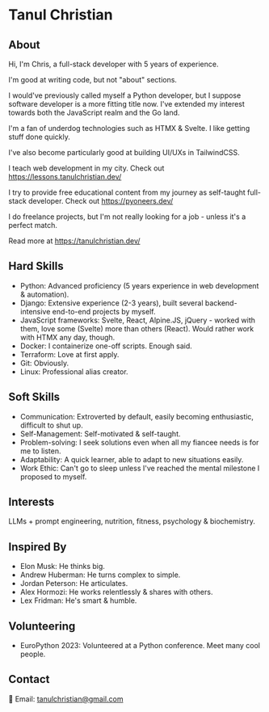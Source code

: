 # Tanul Christian

## About
Hi, I'm Chris, a full-stack developer with 5 years of experience.

I'm good at writing code, but not "about" sections.

I would've previously called myself a Python developer, but I suppose software developer is a more fitting title now. I've extended my interest towards both the JavaScript realm and the Go land.

I'm a fan of underdog technologies such as HTMX & Svelte. I like getting stuff done quickly.

I've also become particularly good at building UI/UXs in TailwindCSS.

I teach web development in my city. Check out https://lessons.tanulchristian.dev/

I try to provide free educational content from my journey as self-taught full-stack developer. Check out https://pyoneers.dev/

I do freelance projects, but I'm not really looking for a job - unless it's a perfect match.

Read more at https://tanulchristian.dev/

## Hard Skills
* Python: Advanced proficiency (5 years experience in web development & automation).
* Django: Extensive experience (2-3 years), built several backend-intensive end-to-end projects by myself.
* JavaScript frameworks: Svelte, React, Alpine.JS, jQuery - worked with them, love some (Svelte) more than others (React). Would rather work with HTMX any day, though.
* Docker: I containerize one-off scripts. Enough said.
* Terraform: Love at first apply.
* Git: Obviously.
* Linux: Professional alias creator.

## Soft Skills
* Communication: Extroverted by default, easily becoming enthusiastic, difficult to shut up.
* Self-Management: Self-motivated & self-taught.
* Problem-solving: I seek solutions even when all my fiancee needs is for me to listen.
* Adaptability: A quick learner, able to adapt to new situations easily.
* Work Ethic: Can't go to sleep unless I've reached the mental milestone I proposed to myself.

## Interests
LLMs + prompt engineering, nutrition, fitness, psychology & biochemistry.

## Inspired By
* Elon Musk: He thinks big.
* Andrew Huberman: He turns complex to simple.
* Jordan Peterson: He articulates.
* Alex Hormozi: He works relentlessly & shares with others.
* Lex Fridman: He's smart & humble.

## Volunteering
* EuroPython 2023: Volunteered at a Python conference. Meet many cool people.

## Contact
📧 Email: [tanulchristian@gmail.com](mailto:tanulchristian@gmail.com)
